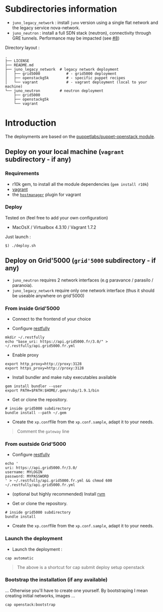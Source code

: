 # Subdirectories information

* ```juno_legacy_network``` : install ```juno``` version using a single flat network and the legacy service nova-network.
* ```juno_neutron``` : install a full SDN stack (neutron), connectivity through GRE tunnels.
Performance may be impacted (see [#8](https://github.com/msimonin/openstack-g5k/issues/8))

Directory layout :
```
.
├── LICENSE
├── README.md
├── juno_legacy_network  # legacy network deployment
│   ├── grid5000            # - grid5000 deployment
│   ├── openstackg5k        # - specific puppet recipes
│   └── vagrant             # - vagrant deployment (local to your machine)
└── juno_neutron         # neutron deployment
    ├── grid5000
    ├── openstackg5k  
    └── vagrant
```

# Introduction

The deployments are based on the [puppetlabs/puppet-openstack module](https://github.com/puppetlabs/puppetlabs-openstack).

## Deploy on your local machine (```vagrant``` subdirectory - if any)

### Requirements

* r10k gem, to install all the module dependencies (```gem install r10k```)
* [vagrant](http://www.vagrantup.com/downloads.html)
* the [```hostmanager```](https://github.com/smdahlen/vagrant-hostmanager) plugin for vagrant

### Deploy

Tested on (feel free to add your own configuration)
* MacOsX / Virtualbox 4.3.10 / Vagrant 1.7.2

Just launch :
```
$) ./deploy.sh
```

## Deploy on Grid'5000 (```grid'5000``` subdirectory - if any)


* ```juno_neutron``` requires 2 network interfaces (e.g paravance / parasilo / paranoia).
* ```juno_legacy_network``` require only one network interface (thus it should be useable anywhere on grid'5000)

### From inside Grid'5000

* Connect to the frontend of your choice

* Configure [restfully](https://github.com/crohr/restfully)

```
mkdir ~/.restfully
echo "base_uri: https://api.grid5000.fr/3.0/" > ~/.restfully/api.grid5000.fr.yml
```

* Enable proxy

```
export http_proxy=http://proxy:3128
export https_proxy=http://proxy:3128
```

* Install bundler and make ruby executables available

```
gem install bundler --user
export PATH=$PATH:$HOME/.gem/ruby/1.9.1/bin
```

* Get or clone the repository.

```
# inside grid5000 subdirectory
bundle install --path ~/.gem
```

* Create the ```xp.conf```file from the ```xp.conf.sample```, adapt it to your needs.

> Comment the ```gateway``` line

### From oustside Grid'5000

* Configure  [restfully](https://github.com/crohr/restfully)

```
echo '
uri: https://api.grid5000.fr/3.0/
username: MYLOGIN
password: MYPASSWORD
' > ~/.restfully/api.grid5000.fr.yml && chmod 600 ~/.restfully/api.grid5000.fr.yml
```

* (optional but highly recommended) Install [rvm](http://rvm.io)

* Get or clone the repository.

```
# inside grid5000 subdirectory
bundle install
```

* Create the ```xp.conf```file from the ```xp.conf.sample```, adapt it to your needs.


### Launch the deployment

* Launch the deployment :

```
cap automatic
```

> The above is a shortcut for cap submit deploy setup openstack

### Bootstrap the installation (if any available)
... Otherwise you'll have to create one yourself. By bootstraping I mean
creating initial networks, images ...

```
cap openstack:bootstrap
```
